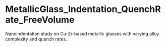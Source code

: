 # MetallicGlass_Indentation_QuenchRate_FreeVolume
Nanoindentation study on Cu-Zr-based metallic glasses with varying alloy complexity and quench rates.
